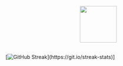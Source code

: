 <div id="header" align="center">
  <img src="https://i.giphy.com/media/7Z49eulwv4aGY35RaD/giphy.webp" width="100"/>
<br><br></div>

  
[![GitHub Streak](http://github-readme-streak-stats.herokuapp.com/?user=MladenovaKristina&theme=transparent&background=rgba(255,0,0,0))](https://git.io/streak-stats)]
